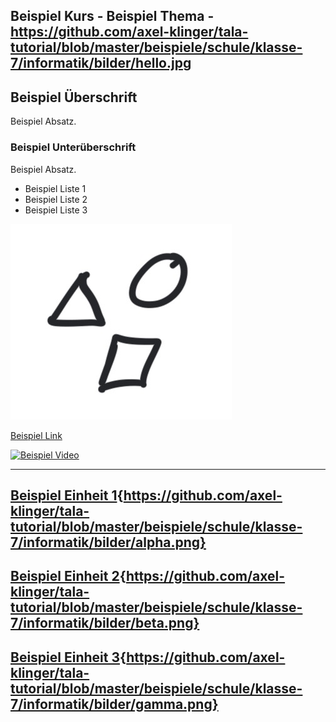 
Beispiel Kurs - Beispiel Thema - https://github.com/axel-klinger/tala-tutorial/blob/master/beispiele/schule/klasse-7/informatik/bilder/hello.jpg
---
## Beispiel Überschrift

Beispiel Absatz.

### Beispiel Unterüberschrift

Beispiel Absatz.

* Beispiel Liste 1
* Beispiel Liste 2
* Beispiel Liste 3

![Beispiel Bild](https://github.com/axel-klinger/tala-tutorial/blob/master/beispiele/schule/klasse-7/informatik/bilder/modell.jpg)

[Beispiel Link](https://github.com/axel-klinger/groovy-hanoi)

[![Beispiel Video](https://img.youtube.com/vi/fbZOii_l7M4/maxresdefault.jpg)](https://youtu.be/fbZOii_l7M4)


---
## [Beispiel Einheit 1](https://raw.githubusercontent.com/axel-klinger/groovy-hanoi/master/README.md){https://github.com/axel-klinger/tala-tutorial/blob/master/beispiele/schule/klasse-7/informatik/bilder/alpha.png}
## [Beispiel Einheit 2](https://raw.githubusercontent.com/axel-klinger/groovy-hanoi/master/README.md){https://github.com/axel-klinger/tala-tutorial/blob/master/beispiele/schule/klasse-7/informatik/bilder/beta.png}
## [Beispiel Einheit 3](https://raw.githubusercontent.com/axel-klinger/groovy-hanoi/master/README.md){https://github.com/axel-klinger/tala-tutorial/blob/master/beispiele/schule/klasse-7/informatik/bilder/gamma.png}
